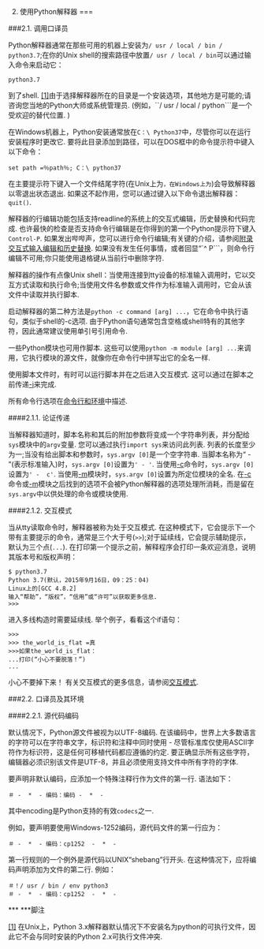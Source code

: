2. 使用Python解释器
===

###2.1. 调用口译员

Python解释器通常在那些可用的机器上安装为```/ usr / local / bin / python3.7```;在你的Unix shell的搜索路径中放置```/ usr / local / bin```可以通过输入命令来启动它：

```
python3.7
```

到了shell.  [[1]](＃)由于选择解释器所在的目录是一个安装选项，其他地方是可能的;请咨询您当地的Python大师或系统管理员.  (例如，``/ usr / local / python```是一个受欢迎的替代位置. )

在Windows机器上，Python安装通常放在```C：\ Python37```中，尽管你可以在运行安装程序时更改它. 要将此目录添加到路径，可以在DOS框中的命令提示符中键入以下命令：

```
set path =％path％; C：\ python37
```

在主要提示符下键入一个文件结尾字符(在Unix上为``````````，在Windows上为``````````)会导致解释器以零退出状态退出. 如果这不起作用，您可以通过键入以下命令退出解释器：```quit()```. 

解释器的行编辑功能包括支持readline的系统上的交互式编辑，历史替换和代码完成. 也许最快的检查是否支持命令行编辑是在你得到的第一个Python提示符下键入```Control-P```. 如果发出哔哔声，您可以进行命令行编辑;有关键的介绍，请参阅[附录交互式输入编辑和历史替换](＃). 如果没有发生任何事情，或者回显“`^ P```，则命令行编辑不可用;你只能使用退格键从当前行中删除字符. 

解释器的操作有点像Unix shell：当使用连接到tty设备的标准输入调用时，它以交互方式读取和执行命令;当使用文件名参数或文件作为标准输入调用时，它会从该文件中读取并执行脚本. 

启动解释器的第二种方法是```python -c command [arg] ...```，它在命令中执行语句，类似于shell的-c选项. 由于Python语句通常包含空格或shell特有的其他字符，因此通常建议使用单引号引用命令. 

一些Python模块也可用作脚本. 这些可以使用```python -m module [arg] ...```来调用，它执行模块的源文件，就像你在命令行中拼写出它的全名一样. 

使用脚本文件时，有时可以运行脚本并在之后进入交互模式. 这可以通过在脚本之前传递[-i](＃)来完成. 

所有命令行选项在[命令行和环境](＃)中描述. 

####2.1.1. 论证传递

当解释器知道时，脚本名称和其后的附加参数将变成一个字符串列表，并分配给```sys```模块中的```argv```变量. 您可以通过执行```import sys```来访问此列表. 列表的长度至少为一;当没有给出脚本和参数时，```sys.argv [0]```是一个空字符串. 当脚本名称为“ - ”(表示标准输入)时，```sys.argv [0]```设置为```' - '```. 当使用[-c](＃)命令时，```sys.argv [0]```设置为```' -  c'```. 当使用[-m](＃)模块时，```sys.argv [0]```设置为所定位模块的全名. 在[-c](＃)命令或[-m](＃)模块之后找到的选项不会被Python解释器的选项处理所消耗，而是留在```sys.argv```中以供处理的命令或模块使用. 

####2.1.2. 交互模式

当从tty读取命令时，解释器被称为处于交互模式. 在这种模式下，它会提示下一个带有主要提示的命令，通常是三个大于号(```>>```);对于延续线，它会提示辅助提示，默认为三个点(```...```). 在打印第一个提示之前，解释程序会打印一条欢迎消息，说明其版本号和版权声明：

```
$ python3.7
Python 3.7(默认，2015年9月16日，09：25：04)
Linux上的[GCC 4.8.2]
输入“帮助”，“版权”，“信用”或“许可”以获取更多信息. 
>>>
```

进入多线构造时需要延续线. 举个例子，看看这个if语句：

```
>>>
>>> the_world_is_flat =真
>>>如果the_world_is_flat：
...打印(“小心不要脱落！”)
...
```

小心不要掉下来！
有关交互模式的更多信息，请参阅[交互模式](＃). 

###2.2. 口译员及其环境

####2.2.1. 源代码编码

默认情况下，Python源文件被视为以UTF-8编码. 在该编码中，世界上大多数语言的字符可以在字符串文字，标识符和注释中同时使用 - 尽管标准库仅使用ASCII字符作为标识符，这是任何可移植代码都应遵循的约定. 要正确显示所有这些字符，编辑器必须识别该文件是UTF-8，并且必须使用支持文件中所有字符的字体. 

要声明非默认编码，应添加一个特殊注释行作为文件的第一行. 语法如下：

```
＃ -  *  - 编码：编码 -  *  - 
```

其中encoding是Python支持的有效```codecs```之一. 

例如，要声明要使用Windows-1252编码，源代码文件的第一行应为：

```
＃ -  *  - 编码：cp1252  -  *  - 
```

第一行规则的一个例外是源代码以UNIX“shebang”行开头. 在这种情况下，应将编码声明添加为文件的第二行. 例如：

```
＃！/ usr / bin / env python3
＃ -  *  - 编码：cp1252  -  *  - 
```

*** ***脚注

[[1]](＃) 在Unix上，Python 3.x解释器默认情况下不安装名为python的可执行文件，因此它不会与同时安装的Python 2.x可执行文件冲突.